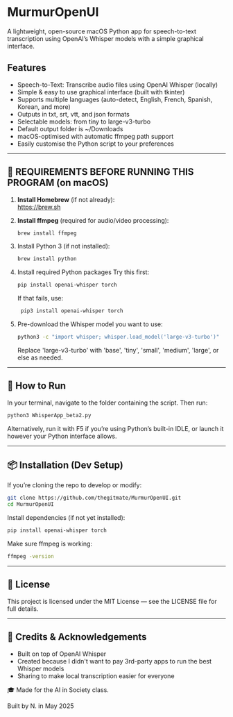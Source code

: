 # MurmurOpenUI
A lightweight, open-source macOS Python app for speech-to-text transcription using OpenAI’s Whisper models with a simple graphical interface.

## Features
- Speech-to-Text: Transcribe audio files using OpenAI Whisper (locally)
- Simple & easy to use graphical interface (built with tkinter)
- Supports multiple languages (auto-detect, English, French, Spanish, Korean, and more)
- Outputs in txt, srt, vtt, and json formats
- Selectable models: from tiny to large-v3-turbo
- Default output folder is ~/Downloads
- macOS-optimised with automatic ffmpeg path support
- Easily customise the Python script to your preferences

---

## 🔧 REQUIREMENTS BEFORE RUNNING THIS PROGRAM (on macOS)

1. **Install Homebrew** (if not already):  
   https://brew.sh

2. **Install ffmpeg** (required for audio/video processing):
   ```bash
   brew install ffmpeg
   ```

3. Install Python 3 (if not installed):
   ```bash
   brew install python
   ```

4.	Install required Python packages
  Try this first:
    ```bash
    pip install openai-whisper torch
    ```
    
    If that fails, use:
  	```bash
     pip3 install openai-whisper torch
     ```

5. Pre-download the Whisper model you want to use:
   ```bash
   python3 -c "import whisper; whisper.load_model('large-v3-turbo')"
   ```
   Replace 'large-v3-turbo' with 'base', 'tiny', 'small', 'medium', 'large', or else as needed.

---

## 🚀 How to Run
In your terminal, navigate to the folder containing the script.
Then run:
```bash
python3 WhisperApp_beta2.py
```
Alternatively, run it with F5 if you’re using Python’s built-in IDLE, or launch it however your Python interface allows.

---
## 📦 Installation (Dev Setup)

If you’re cloning the repo to develop or modify:
```bash
git clone https://github.com/thegitmate/MurmurOpenUI.git
cd MurmurOpenUI
```

Install dependencies (if not yet installed):
```bash
pip install openai-whisper torch
```

Make sure ffmpeg is working:
```bash
ffmpeg -version
```

---

## 📝 License

This project is licensed under the MIT License — see the LICENSE file for full details.

---

## 🙏 Credits & Acknowledgements
- Built on top of OpenAI Whisper
- Created because I didn't want to pay 3rd-party apps to run the best Whisper models
- Sharing to make local transcription easier for everyone

🎓 Made for the AI in Society class.

Built by N. in May 2025
